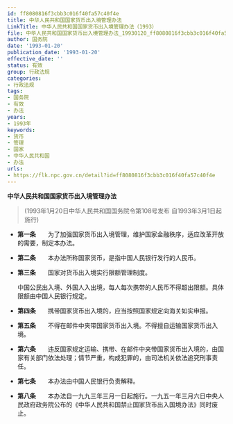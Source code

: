```yaml
---
id: ff8080816f3cbb3c016f40fa57c40f4e
title: 中华人民共和国国家货币出入境管理办法
LinkTitle: 中华人民共和国国家货币出入境管理办法（1993）
file: 中华人民共和国国家货币出入境管理办法_19930120_ff8080816f3cbb3c016f40fa57c40f4e.docx
author: 国务院
date: '1993-01-20'
publication_date: '1993-01-20'
effective_date: ''
status: 有效
group: 行政法规
categories:
- 行政法规
tags:
- 国务院
- 有效
- 办法
years:
- 1993年
keywords:
- 货币
- 管理
- 国家
- 中华人民共和国
- 办法
urls:
- https://flk.npc.gov.cn/detail?id=ff8080816f3cbb3c016f40fa57c40f4e
---
```


**中华人民共和国国家货币出入境管理办法**

> (1993年1月20日中华人民共和国国务院令第108号发布 自1993年3月1日起施行)

- **第一条**　　为了加强国家货币出入境管理，维护国家金融秩序，适应改革开放的需要，制定本办法。

- **第二条**　　本办法所称国家货币，是指中国人民银行发行的人民币。

- **第三条**　　国家对货币出入境实行限额管理制度。

  中国公民出入境、外国人入出境，每人每次携带的人民币不得超出限额。具体限额由中国人民银行规定。

- **第四条**　　携带国家货币出入境的，应当按照国家规定向海关如实申报。

- **第五条**　　不得在邮件中夹带国家货币出入境。不得擅自运输国家货币出入境。

- **第六条**　　违反国家规定运输、携带、在邮件中夹带国家货币出入境的，由国家有关部门依法处理；情节严重，构成犯罪的，由司法机关依法追究刑事责任。

- **第七条**　　本办法由中国人民银行负责解释。

- **第八条**　　本办法自一九九三年三月一日起施行。一九五一年三月六日中央人民政府政务院公布的《中华人民共和国禁止国家货币出入国境办法》同时废止。
